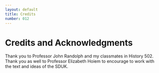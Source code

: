 ```yaml
---
layout: default
title: Credits
number: 012
---
```


# Credits and Acknowledgments

Thank you to Professor John Randolph and my classmates in History 502. Thank you as well to Professor Elizabeth Hoiem to encourage to work with the text and ideas of the SDUK. 
